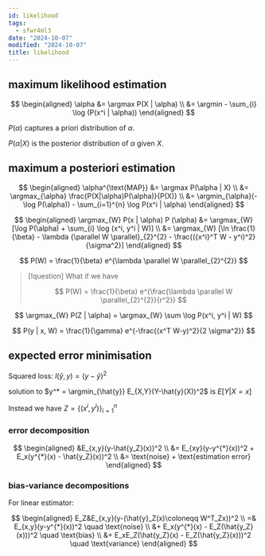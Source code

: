 ```yaml
---
id: likelihood
tags:
  - sfwr4ml3
date: "2024-10-07"
modified: "2024-10-07"
title: likelihood
---
```


## maximum likelihood estimation

$$
\begin{aligned}
\alpha &= \argmax P(X | \alpha) \\
&= \argmin - \sum_{i} \log (P(x^i | \alpha))
\end{aligned}
$$

$P(\alpha)$ captures a priori distribution of $\alpha$.

$P(\alpha | X)$ is the posterior distribution of $\alpha$ given $X$.

## maximum a posteriori estimation

$$
\begin{aligned}
\alpha^{\text{MAP}} &= \argmax P(\alpha | X) \\
&= \argmax_{\alpha} \frac{P(X|\alpha)P(\alpha)}{P(X)} \\
&= \argmin_{\alpha}(-\log P(\alpha)) - \sum_{i=1}^{n} \log P(x^i | \alpha)
\end{aligned}
$$


$$
\begin{aligned}
\argmax_{W} P(x | \alpha) P (\alpha) &= \argmax_{W} [\log  P(\alpha) + \sum_{i} \log (x^i, y^i | W)] \\
&= \argmax_{W} [\ln \frac{1}{\beta} - \lambda {\parallel W \parallel}_{2}^{2} - \frac{({x^i}^T W - y^i)^2}{\sigma^2}]
\end{aligned}
$$

$$
P(W) = \frac{1}{\beta} e^{\lambda \parallel W \parallel_{2}^{2}}
$$

> [!question] What if we have
>
> $$
> P(W) = \frac{1}{\beta} e^{\frac{\lambda \parallel W \parallel_{2}^{2}}{r^2}}
> $$

$$
\argmax_{W} P(Z | \alpha) = \argmax_{W} \sum \log P(x^i, y^i | W)
$$

$$
P(y | x, W) = \frac{1}{\gamma} e^{-\frac{(x^T W-y)^2}{2 \sigma^2}}
$$

## expected error minimisation

Squared loss: $l(\hat{y},y)=(y-\hat{y})^2$

solution to $y^* = \argmin_{\hat{y}} E_{X,Y}(Y-\hat{y}(X))^2$ is $E[Y | X=x]$

Instead we have $Z = \{(x^i, y^i)\}^n_{i=1}$

### error decomposition

$$
\begin{aligned}
&E_{x,y}(y-\hat{y_Z}(x))^2 \\
&= E_{xy}(y-y^{*}(x))^2 + E_x(y^{*}(x) - \hat{y_Z}(x))^2 \\
&= \text{noise} + \text{estimation error}
\end{aligned}
$$

### bias-variance decompositions

For linear estimator:

$$
\begin{aligned}
E_Z&E_{x,y}(y-(\hat{y}_Z(x)\coloneqq W^T_Zx))^2 \\
=& E_{x,y}(y-y^{*}(x))^2 \quad \text{noise} \\
&+ E_x(y^{*}(x) - E_Z(\hat{y_Z}(x)))^2 \quad \text{bias} \\
&+ E_xE_Z(\hat{y_Z}(x) - E_Z(\hat{y_Z}(x)))^2 \quad \text{variance}
\end{aligned}
$$
